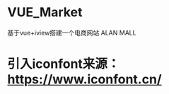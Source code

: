 # VUE_Market
基于vue+iview搭建一个电商网站 ALAN MALL




<!-- VUE引入iconfont图标 -->
# 引入iconfont来源：https://www.iconfont.cn/
